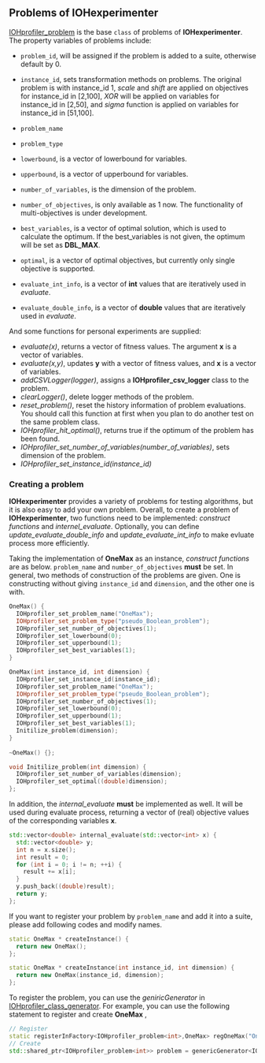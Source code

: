 ## Problems of IOHexperimenter

[IOHprofiler_problem](/src/Template/IOHprofiler_problem.hpp) is the base `class` of problems of __IOHexperimenter__. The property variables of problems include:
* `problem_id`, will be assigned if the problem is added to a suite, otherwise default by 0.
* `instance_id`,  sets transformation methods on problems. The original problem is with instance_id 1, <i>scale</i> and <i>shift</i> are applied on objectives for instance_id in [2,100], <i>XOR</i> will be applied on variables for instance_id in [2,50], and <i>sigma</i> function is applied on variables for instance_id in [51,100].
* `problem_name`
* `problem_type`
* `lowerbound`, is a vector of lowerbound for variables.
* `upperbound`, is a vector of upperbound for variables.
* `number_of_variables`, is the dimension of the problem.
* `number_of_objectives`, is only available as 1 now. The functionality of multi-objectives is under development.
* `best_variables`, is a vector of optimal solution, which is used to calculate the optimum. If the best_variables is not given, the optimum will be set as __DBL_MAX__.
* `optimal`, is a vector of optimal objectives, but currently only single objective is supported.

* `evaluate_int_info`, is a vector of __int__ values that are iteratively used in <i>evaluate</i>.
* `evaluate_double_info`, is a vector of __double__ values that are iteratively used in <i>evaluate</i>.

And some functions for personal experiments are supplied:
* <i>evaluate(x)</i>, returns a vector of fitness values. The argument __x__ is a vector of variables.
* <i>evaluate(x,y)</i>, updates __y__ with a vector of fitness values, and __x__ is a vector of variables.
* <i>addCSVLogger(logger)</i>, assigns a __IOHprofiler_csv_logger__ class to the problem.
* <i>clearLogger()</i>, delete logger methods of the problem.
* <i>reset_problem()</i>, reset the history information of problem evaluations. You should call this function at first when you plan to do another test on the same problem class.
* <i>IOHprofiler_hit_optimal()</i>, returns true if the optimum of the problem has been found.
* <i>IOHprofiler_set_number_of_variables(number_of_variables)</i>, sets dimension of the problem.
* <i>IOHprofiler_set_instance_id(instance_id)</i>

### Creating a problem
__IOHexperimenter__ provides a variety of problems for testing algorithms, but it is also easy to add your own problem. Overall, to create a problem of __IOHexperimenter__, two functions need to be implemented: <i>construct functions</i> and <i>internel_evaluate</i>. Optionally, you can define <i>update_evaluate_double_info</i> and <i>update_evaluate_int_info</i> to make evluate process more efficiently.

Taking the implementation of __OneMax__ as an instance, <i>construct functions</i> are as below. `problem_name` and `number_of_objectives` __must__ be set. In general, two methods of construction of the problems are given. One is constructing without giving `instance_id` and `dimension`, and the other one is with.
```cpp
OneMax() {
  IOHprofiler_set_problem_name("OneMax");
  IOHprofiler_set_problem_type("pseudo_Boolean_problem");
  IOHprofiler_set_number_of_objectives(1);
  IOHprofiler_set_lowerbound(0);
  IOHprofiler_set_upperbound(1);
  IOHprofiler_set_best_variables(1);
}

OneMax(int instance_id, int dimension) {
  IOHprofiler_set_instance_id(instance_id);
  IOHprofiler_set_problem_name("OneMax");
  IOHprofiler_set_problem_type("pseudo_Boolean_problem");
  IOHprofiler_set_number_of_objectives(1);
  IOHprofiler_set_lowerbound(0);
  IOHprofiler_set_upperbound(1);
  IOHprofiler_set_best_variables(1);
  Initilize_problem(dimension);
}
  
~OneMax() {};

void Initilize_problem(int dimension) {
  IOHprofiler_set_number_of_variables(dimension);
  IOHprofiler_set_optimal((double)dimension);
};
```

In addition, the <i>internal_evaluate</i> __must__ be implemented as well. It will be used during evaluate process, returning a vector of (real) objective values of the corresponding variables __x__.
```cpp
std::vector<double> internal_evaluate(std::vector<int> x) {
  std::vector<double> y;
  int n = x.size();
  int result = 0;
  for (int i = 0; i != n; ++i) {
    result += x[i];
  }
  y.push_back((double)result);
  return y;
};
```

If you want to register your problem by `problem_name` and add it into a suite, please add following codes and modify names.
```cpp
static OneMax * createInstance() {
  return new OneMax();
};

static OneMax * createInstance(int instance_id, int dimension) {
  return new OneMax(instance_id, dimension);
};
```
To register the problem, you can use the <i>geniricGenerator</i> in [IOHprofiler_class_generator](/src/Template/). For example, you can use the following statement to register and create __OneMax__ ,
```cpp
// Register
static registerInFactory<IOHprofiler_problem<int>,OneMax> regOneMax("OneMax");
// Create
std::shared_ptr<IOHprofiler_problem<int>> problem = genericGenerator<IOHprofiler_problem<int>>::instance().create("OneMax");
```